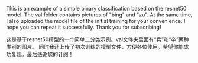 This is an example of a simple binary classification based on the resnet50 model. 
The val folder contains pictures of "bing" and "zu". 
At the same time, I also uploaded the model file of the initial training for your convenience. 
I hope you can repeat it successfully. Thank you for subscribing!

这是基于resnet50模型的一个简单二分类示例。val文件夹里面有“兵”和“卒”两种类别的图片。
同时我还上传了初次训练的模型文件，方便各位使用。希望你能成功复现。最后感谢您的订阅！
